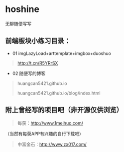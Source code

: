 # hoshine

 无聊随便写写

## 前端板块小练习目录： ##

- 01 imgLazyLoad+arttemplate+imgbox+duoshuo
> http://t.cn/R5YRrSX

- 02 随便写的博客
> huangcan5421.github.io
> 
> huangcan5421.github.io/blog/index.html




##  附上曾经写的项目吧（非开源仅供浏览） ##

>  每获：http://www.1meihuo.com/

（当然有每获APP有兴趣的自行下载吧）

> 中富金石：http://www.zx017.com/
 
